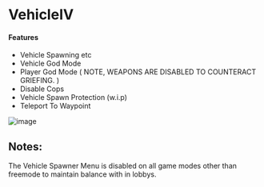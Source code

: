 # VehicleIV

#### Features

- Vehicle Spawning etc
- Vehicle God Mode
- Player God Mode ( NOTE, WEAPONS ARE DISABLED TO COUNTERACT GRIEFING. )
- Disable Cops
- Vehicle Spawn Protection (w.i.p)
- Teleport To Waypoint

![image](https://github.com/user-attachments/assets/3f3c39d4-2f6c-4e74-86a5-7cc1c396e477)

## Notes:
The Vehicle Spawner Menu is disabled on all game modes other than freemode to maintain balance with in lobbys.





